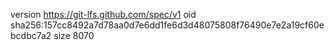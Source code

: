 version https://git-lfs.github.com/spec/v1
oid sha256:157cc8492a7d78aa0d7e6dd1fe6d3d48075808f76490e7e2a19cf60ebcdbc7a2
size 8070
